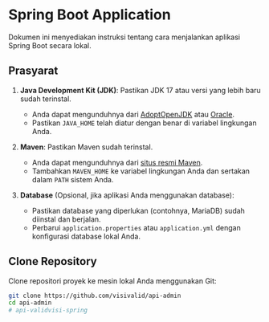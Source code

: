 # Spring Boot Application

Dokumen ini menyediakan instruksi tentang cara menjalankan aplikasi Spring Boot secara lokal.

## Prasyarat

1. **Java Development Kit (JDK)**: Pastikan JDK 17 atau versi yang lebih baru sudah terinstal.
   - Anda dapat mengunduhnya dari [AdoptOpenJDK](https://adoptopenjdk.net/) atau [Oracle](https://www.oracle.com/java/technologies/javase-jdk17-downloads.html).
   - Pastikan `JAVA_HOME` telah diatur dengan benar di variabel lingkungan Anda.

2. **Maven**: Pastikan Maven sudah terinstal.
   - Anda dapat mengunduhnya dari [situs resmi Maven](https://maven.apache.org/download.cgi).
   - Tambahkan `MAVEN_HOME` ke variabel lingkungan Anda dan sertakan dalam `PATH` sistem Anda.

3. **Database** (Opsional, jika aplikasi Anda menggunakan database):
   - Pastikan database yang diperlukan (contohnya, MariaDB) sudah diinstal dan berjalan.
   - Perbarui `application.properties` atau `application.yml` dengan konfigurasi database lokal Anda.

## Clone Repository

Clone repositori proyek ke mesin lokal Anda menggunakan Git:

```bash
git clone https://github.com/visivalid/api-admin
cd api-admin
#   a p i - v a l i d v i s i - s p r i n g  
 